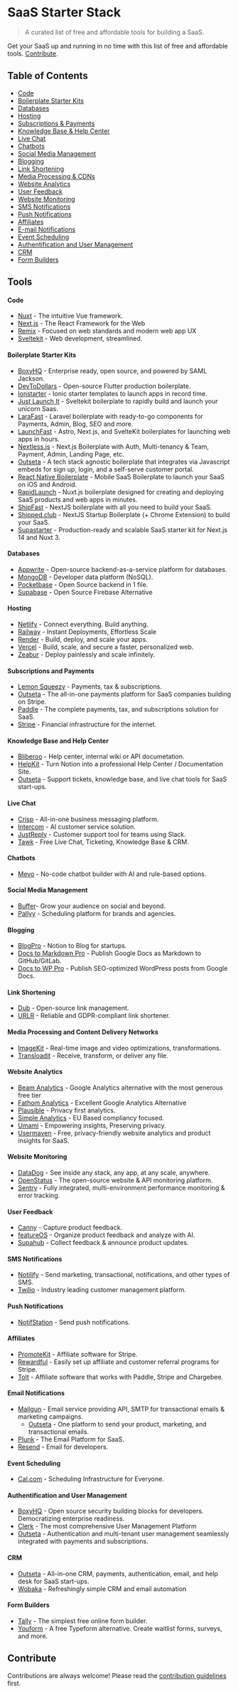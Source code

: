 # SaaS Starter Stack
> A curated list of free and affordable tools for building a SaaS.

Get your SaaS up and running in no time with this list of free and affordable tools. [Contribute](#contribute).

## Table of Contents
- [Code](#code)
- [Boilerplate Starter Kits](#boilerplate-starter-kits)
- [Databases](#databases)
- [Hosting](#hosting)
- [Subscriptions & Payments](#subscriptions-and-payments)
- [Knowledge Base & Help Center](#knowledge-base-and-help-center)
- [Live Chat](#live-chat)
- [Chatbots](#chatbots)
- [Social Media Management](#social-media-management)
- [Blogging](#blogging)
- [Link Shortening](#link-shortening)
- [Media Processing & CDNs](#media-processing-and-content-delivery-networks)
- [Website Analytics](#website-analytics)
- [User Feedback](#user-feedback)
- [Website Monitoring](#website-monitoring)
- [SMS Notifications](#sms-notifications)
- [Push Notifications](#push-notifications)
- [Affiliates](#affiliates)
- [E-mail Notifications](#email-notifications)
- [Event Scheduling](#event-scheduling)
- [Authentification and User Management](#authentification-and-user-management)
- [CRM](#crm)
- [Form Builders](#form-builders)

## Tools

#### Code
- [Nuxt](https://nuxt.com) - The intuitive Vue framework.
- [Next.js](https://nextjs.org) - The React Framework for the Web
- [Remix](https://remix.run) - Focused on web standards and modern web app UX
- [Sveltekit](https://kit.svelte.dev/) - Web development, streamlined.

#### Boilerplate Starter Kits
- [BoxyHQ](https://github.com/boxyhq/saas-starter-kit) - Enterprise ready, open source, and powered by SAML Jackson.
- [DevToDollars](https://devtodollars.com) - Open-source Flutter production boilerplate.
- [Ionstarter](https://ionstarter.dev/) - Ionic starter templates to launch apps in record time.
- [Just Launch It](https://www.justlaunch.it/) - Sveltekit boilerplate to rapidly build and launch your unicorn Saas.
- [LaraFast](https://larafast.com) - Laravel boilerplate with ready-to-go components for Payments, Admin, Blog, SEO and more.
- [LaunchFast](https://www.launchfa.st) - Astro, Next.js, and SvelteKit boilerplates for launching web apps in hours.
- [Nextless.js](https://nextlessjs.com) - Next.js Boilerplate with Auth, Multi-tenancy & Team, Payment, Admin, Landing Page, etc.
- [Outseta](https://www.outseta.com/) - A tech stack agnostic boilerplate that integrates via Javascript embeds for sign up, login, and a self-serve customer portal.
- [React Native Boilerplate](https://reactnativeboilerplate.com) - Mobile SaaS Boilerplate to launch your SaaS on iOS and Android.
- [RapidLaunch](https://rapidlaunch.it) - Nuxt.js boilerplate designed for creating and deploying SaaS products and web apps in minutes.
- [ShipFast](https://shipfa.st) - NextJS boilerplate with all you need to build your SaaS.
- [Shipped.club](https://shipped.club) - NextJS Startup Boilerplate (+ Chrome Extension) to build your SaaS.
- [Supastarter](https://supastarter.dev) - Production-ready and scalable SaaS starter kit for Next.js 14 and Nuxt 3.

#### Databases
- [Appwrite](https://appwrite.io) - Open-source backend-as-a-service platform for databases.
- [MongoDB](https://mongodb.com) - Developer data platform (NoSQL).
- [Pocketbase](https://pocketbase.io/) - Open Source backend in 1 file.
- [Supabase](https://supabase.com) - Open Source Firebase Alternative

#### Hosting
- [Netlify](https://netlify.com) - Connect everything. Build anything.
- [Railway](https://railway.app) - Instant Deployments, Effortless Scale
- [Render](https://render.com) - Build, deploy, and scale your apps.
- [Vercel](https://vercel.com) - Build, scale, and secure a faster, personalized web.
- [Zeabur](https://zeabur.com) - Deploy painlessly and scale infinitely.

#### Subscriptions and Payments
- [Lemon Squeezy](https://lemonsqueezy.com) - Payments, tax & subscriptions.
- [Outseta](https://www.outseta.com/) - The all-in-one payments platform for SaaS companies building on Stripe.
- [Paddle](https://www.paddle.com) - The complete payments, tax, and subscriptions solution for SaaS.
- [Stripe](https://stripe.com) - Financial infrastructure for the internet.

#### Knowledge Base and Help Center
- [Bliberoo](https://bliberoo.com) - Help center, internal wiki or API documetation.
- [HelpKit](https://www.helpkit.so) - Turn Notion into a professional Help Center / Documentation Site.
- [Outseta](https://www.outseta.com/) - Support tickets, knowledge base, and live chat tools for SaaS start-ups.

#### Live Chat
- [Crisp](https://crisp.im) - All-in-one business messaging platform.
- [Intercom](https://intercom.com) - AI customer service solution.
- [JustReply](https://justreply.ai) - Customer support tool for teams using Slack.
- [Tawk](https://tawk.to) - Free Live Chat, Ticketing, Knowledge Base & CRM.

#### Chatbots
- [Mevo](https://usemevo.com) - No-code chatbot builder with AI and rule-based options.

#### Social Media Management
- [Buffer](https://buffer.com)- Grow your audience on social and beyond.
- [Pallyy](https://pallyy.com) - Scheduling platform for brands and agencies.

#### Blogging
- [BlogPro](https://blogpro.so) - Notion to Blog for startups.
- [Docs to Markdown Pro](https://docstomarkdown.pro) - Publish Google Docs as Markdown to GitHub/GitLab.
- [Docs to WP Pro](https://docstowp.pro) - Publish SEO-optimized WordPress posts from Google Docs.

#### Link Shortening
- [Dub](https://dub.co) - Open-source link management.
- [URLR](https://urlr.me/en) - Reliable and GDPR-compliant link shortener.

#### Media Processing and Content Delivery Networks
- [ImageKit](https://imagekit.io) - Real-time image and video optimizations, transformations.
- [Transloadit](https://transloadit.com) - Receive, transform, or deliver any file.

#### Website Analytics
- [Beam Analytics](https://beamanalytics.io) - Google Analytics alternative with the most generous free tier
- [Fathom Analytics](https://usefathom.com) - Excellent Google Analytics Alternative
- [Plausible](https://plausible.io) - Privacy first analytics.
- [Simple Analytics](https://www.simpleanalytics.com) - EU Based compliancy focused.
- [Umami](https://umami.is) - Empowering insights, Preserving privacy.
- [Usermaven](https://usermaven.com) - Free, privacy-friendly website analytics and product insights for SaaS.

#### Website Monitoring
- [DataDog](https://datadog.com) - See inside any stack, any app, at any scale, anywhere.
- [OpenStatus](https://www.openstatus.dev/) - The open-source website & API monitoring platform.
- [Sentry](https://sentry.io/) - Fully integrated, multi-environment performance monitoring & error tracking.

#### User Feedback
- [Canny](https://canny.io) - Capture product feedback.
- [featureOS](https://featureos.app) - Organize product feedback and analyze with AI.
- [Supahub](https://supahub.com) - Collect feedback & announce product updates.

#### SMS Notifications
- [Notilify](https://notilify.com) - Send marketing, transactional, notifications, and other types of SMS.
- [Twilio](https://www.twilio.com) - Industry leading customer management platform.

#### Push Notifications
- [NotifStation](https://notifstation.com) - Send push notifications.

#### Affiliates
- [PromoteKit](https://promotekit.com) - Affiliate software for Stripe.
- [Rewardful](https://rewardful.com) - Easily set up affiliate and customer referral programs for Stripe.
- [Tolt](https://tolt.io) - Affiliate software that works with Paddle, Stripe and Chargebee.

#### Email Notifications
- [Mailgun](https://www.mailgun.com) - Email service providing API, SMTP for transactional emails & marketing campaigns.
  - [Outseta](https://www.outseta.com/) - One platform to send your product, marketing, and transactional emails.
- [Plunk](https://www.useplunk.com) - The Email Platform for SaaS.
- [Resend](https://resend.com) - Email for developers.

#### Event Scheduling
- [Cal.com](https://cal.com) - Scheduling Infrastructure for Everyone.

#### Authentification and User Management
- [BoxyHQ](https://boxyhq.com) - Open source security building blocks for developers. Democratizing enterprise readiness.
- [Clerk](https://clerk.com) - The most comprehensive User Management Platform
- [Outseta](https://www.outseta.com/) - Authentication and multi-tenant user management seamlessly integrated with payments and subscriptions.

#### CRM
- [Outseta](https://www.outseta.com/) - All-in-one CRM, payments, authentication, email, and help desk for SaaS start-ups.
- [Wobaka](https://wobaka.com) - Refreshingly simple CRM and email automation 

#### Form Builders
- [Tally](https://tally.so) - The simplest free online form builder.
- [Youform](https://youform.io) - A free Typeform alternative. Create waitlist forms, surveys, and more.

## Contribute
Contributions are always welcome!
Please read the [contribution guidelines](contributing.md) first.
